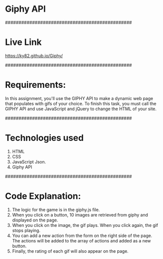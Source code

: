# Giphy API
###############################################
# Live Link 
https://ky82.github.io/Giphy/

###############################################
# Requirements:
In this assignment, you'll use the GIPHY API to make a dynamic web page that populates with gifs of your choice. To finish this task, you must call the GIPHY API and use JavaScript and jQuery to change the HTML of your site.

###############################################
# Technologies used
1. HTML
2. CSS
3. JavaScript Json.
4. Giphy API

###############################################
# Code Explanation:
1. The logic for the game is in the giphy.js file. 
2. When you click on a button, 10 images are retrieved from giphy and displayed on the page.
3. When you click on the image, the gif plays. When you click again, the gif stops playing.
4. You can add a new action from the form on the right side of the page. The actions will be added to the array of actions and added as a    new button.
5. Finally, the rating of each gif will also appear on the page.
